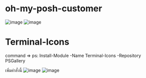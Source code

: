 # oh-my-posh-customer


![image](https://user-images.githubusercontent.com/44764791/134384261-b0e937b9-c207-4409-b721-5132072c58d0.png)
![image](https://user-images.githubusercontent.com/44764791/134384312-1985ee36-7949-45d2-9d8b-8f782910344f.png)

# Terminal-Icons
command => ps: Install-Module -Name Terminal-Icons -Repository PSGallery

เพิ่มคำสั่งนี้
![image](https://user-images.githubusercontent.com/44764791/134385101-20d1ea3d-f6f3-404d-a0ca-35a90dc60721.png)
![image](https://user-images.githubusercontent.com/44764791/134385269-82762bc0-918a-40bf-9b43-5e104d2b5da7.png)
